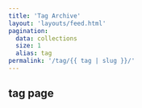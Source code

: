 ```yaml
---
title: 'Tag Archive'
layout: 'layouts/feed.html'
pagination:
  data: collections
  size: 1
  alias: tag
permalink: '/tag/{{ tag | slug }}/'
---
```

## tag page